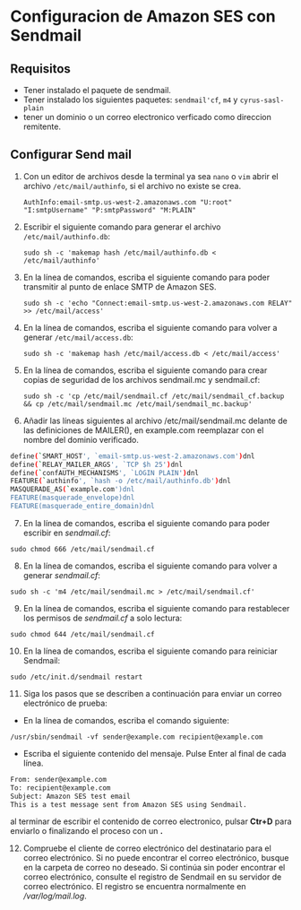 # Configuracion de Amazon SES con Sendmail

## Requisitos
- Tener instalado el paquete de sendmail.
- Tener instalado los siguientes paquetes: 
    `sendmail'cf`, `m4` y `cyrus-sasl-plain`
- tener un dominio o un correo electronico verficado como direccion remitente.

## Configurar Send mail
1. Con un editor de archivos desde la terminal ya sea `nano` o `vim` abrir el archivo `/etc/mail/authinfo`, si el archivo
   no existe se crea.

   `AuthInfo:email-smtp.us-west-2.amazonaws.com "U:root" "I:smtpUsername" "P:smtpPassword" "M:PLAIN"`

2. Escribir el siguiente comando para generar el archivo ` /etc/mail/authinfo.db`:

    `sudo sh -c 'makemap hash /etc/mail/authinfo.db < /etc/mail/authinfo'`

3. En la línea de comandos, escriba el siguiente comando para poder transmitir al punto de enlace SMTP de Amazon SES.

    `sudo sh -c 'echo "Connect:email-smtp.us-west-2.amazonaws.com RELAY" >> /etc/mail/access'`

4. En la línea de comandos, escriba el siguiente comando para volver a generar `/etc/mail/access.db`:

    `sudo sh -c 'makemap hash /etc/mail/access.db < /etc/mail/access'`

5. En la línea de comandos, escriba el siguiente comando para crear copias de seguridad de los archivos sendmail.mc y          sendmail.cf:

    `sudo sh -c 'cp /etc/mail/sendmail.cf /etc/mail/sendmail_cf.backup && cp /etc/mail/sendmail.mc /etc/mail/sendmail_mc.backup'`

6. Añadir las líneas siguientes al archivo /etc/mail/sendmail.mc delante de las definiciones de MAILER(), en example.com reemplazar con el nombre del dominio verificado.

```sh
define(`SMART_HOST', `email-smtp.us-west-2.amazonaws.com')dnl
define(`RELAY_MAILER_ARGS', `TCP $h 25')dnl
define(`confAUTH_MECHANISMS', `LOGIN PLAIN')dnl
FEATURE(`authinfo', `hash -o /etc/mail/authinfo.db')dnl
MASQUERADE_AS(`example.com')dnl
FEATURE(masquerade_envelope)dnl
FEATURE(masquerade_entire_domain)dnl
```
7. En la línea de comandos, escriba el siguiente comando para poder escribir en *sendmail.cf*:

`sudo chmod 666 /etc/mail/sendmail.cf`

8. En la línea de comandos, escriba el siguiente comando para volver a generar *sendmail.cf*:

`sudo sh -c 'm4 /etc/mail/sendmail.mc > /etc/mail/sendmail.cf'`

9. En la línea de comandos, escriba el siguiente comando para restablecer los permisos de *sendmail.cf* a solo lectura:

`sudo chmod 644 /etc/mail/sendmail.cf`

10. En la línea de comandos, escriba el siguiente comando para reiniciar Sendmail:

`sudo /etc/init.d/sendmail restart`

11. Siga los pasos que se describen a continuación para enviar un correo electrónico de prueba:

- En la línea de comandos, escriba el comando siguiente:

`/usr/sbin/sendmail -vf sender@example.com recipient@example.com`

- Escriba el siguiente contenido del mensaje. Pulse Enter al final de cada línea.

```sh
From: sender@example.com
To: recipient@example.com
Subject: Amazon SES test email
This is a test message sent from Amazon SES using Sendmail.
```
al terminar de escribir el contenido de correo electronico, pulsar **Ctr+D** para enviarlo o finalizando el proceso con un **.**

12.  Compruebe el cliente de correo electrónico del destinatario para el correo electrónico. Si no puede encontrar el correo electrónico, busque en la carpeta de correo no deseado. Si continúa sin poder encontrar el correo electrónico, consulte el registro de Sendmail en su servidor de correo electrónico. El registro se encuentra normalmente en */var/log/mail.log*.